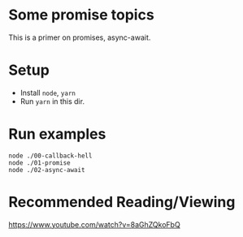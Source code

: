 # Some promise topics

This is a primer on promises, async-await.

# Setup

* Install `node`, `yarn`
* Run `yarn` in this dir.

# Run examples
```
node ./00-callback-hell
node ./01-promise
node ./02-async-await
```

# Recommended Reading/Viewing
https://www.youtube.com/watch?v=8aGhZQkoFbQ
